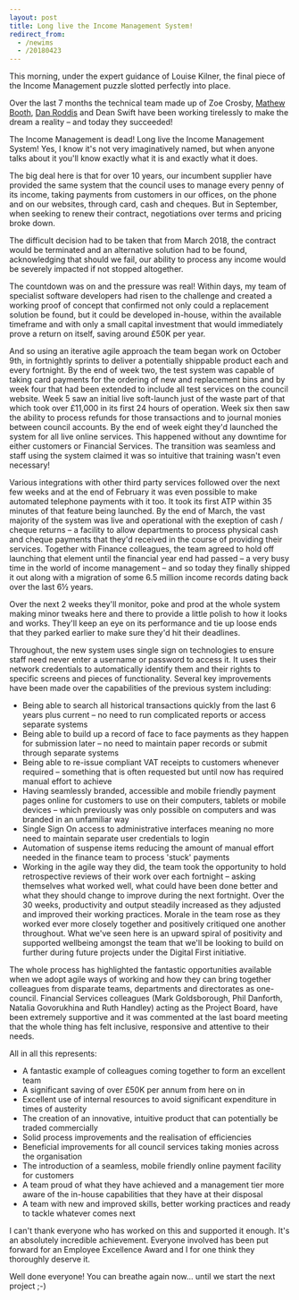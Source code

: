 ```yaml
---
layout: post
title: Long live the Income Management System!
redirect_from:
  - /newims
  - /20180423
---
```

This morning, under the expert guidance of Louise Kilner, the final piece of the Income Management puzzle slotted perfectly into place.

Over the last 7 months the technical team made up of Zoe Crosby, [Mathew Booth](https://twitter.com/mpb87), [Dan Roddis](https://twitter.com/danroddis) and Dean Swift have been working tirelessly to make the dream a reality – and today they succeeded!

The Income Management is dead! Long live the Income Management System! Yes, I know it's not very imaginatively named, but when anyone talks about it you'll know exactly what it is and exactly what it does.

The big deal here is that for over 10 years, our incumbent supplier have provided the same system that the council uses to manage every penny of its income, taking payments from customers in our offices, on the phone and on our websites, through card, cash and cheques. But in September, when seeking to renew their contract, negotiations over terms and pricing broke down.

The difficult decision had to be taken that from March 2018, the contract would be terminated and an alternative solution had to be found, acknowledging that should we fail, our ability to process any income would be severely impacted if not stopped altogether. 

The countdown was on and the pressure was real! Within days, my team of specialist software developers had risen to the challenge and created a working proof of concept that confirmed not only could a replacement solution be found, but it could be developed in-house, within the available timeframe and with only a small capital investment that would immediately prove a return on itself, saving around £50K per year.

And so using an iterative agile approach the team began work on October 9th, in fortnightly sprints to deliver a potentially shippable product each and every fortnight. By the end of week two, the test system was capable of taking card payments for the ordering of new and replacement bins and by week four that had been extended to include all test services on the council website. Week 5 saw an initial live soft-launch just of the waste part of that which took over £11,000 in its first 24 hours of operation. Week six then saw the ability to process refunds for those transactions and to journal monies between council accounts. By the end of week eight they'd launched the system for all live online services. This happened without any downtime for either customers or Financial Services. The transition was seamless and staff using the system claimed it was so intuitive that training wasn't even necessary!

Various integrations with other third party services followed over the next few weeks and at the end of February it was even possible to make automated telephone payments with it too. It took its first ATP within 35 minutes of that feature being launched. By the end of March, the vast majority of the system was live and operational with the exeption of cash / cheque returns – a facility to allow departments to process physical cash and cheque payments that they'd received in the course of providing their services. Together with Finance colleagues, the team agreed to hold off launching that element until the financial year end had passed – a very busy time in the world of income management – and so today they finally shipped it out along with a migration of some 6.5 million income records dating back over the last 6½ years.

Over the next 2 weeks they'll monitor, poke and prod at the whole system making minor tweaks here and there to provide a little polish to how it looks and works. They'll keep an eye on its performance and tie up loose ends that they parked earlier to make sure they'd hit their deadlines.

Throughout, the new system uses single sign on technologies to ensure staff need never enter a username or password to access it. It uses their network credentials to automatically identify them and their rights to specific screens and pieces of functionality. Several key improvements have been made over the capabilities of the previous system including:

* Being able to search all historical transactions quickly from the last 6 years plus current – no need to run complicated reports or access separate systems
* Being able to build up a record of face to face payments as they happen for submission later – no need to maintain paper records or submit through separate systems
* Being able to re-issue compliant VAT receipts to customers whenever required – something that is often requested but until now has required manual effort to achieve
* Having seamlessly branded, accessible and mobile friendly payment pages online for customers to use on their computers, tablets or mobile devices – which previously was only possible on computers and was branded in an unfamiliar way
* Single Sign On access to administrative interfaces meaning no more need to maintain separate user credentials to login
* Automation of suspense items reducing the amount of manual effort needed in the finance team to process 'stuck' payments
* Working in the agile way they did, the team took the opportunity to hold retrospective reviews of their work over each fortnight – asking themselves what worked well, what could have been done better and what they should change to improve during the next fortnight. Over the 30 weeks, productivity and output steadily increased as they adjusted and improved their working practices. Morale in the team rose as they worked ever more closely together and positively critiqued one another throughout. What we've seen here is an upward spiral of positivity and supported wellbeing amongst the team that we'll be looking to build on further during future projects under the Digital First initiative.

The whole process has highlighted the fantastic opportunities available when we adopt agile ways of working and how they can bring together colleagues from disparate teams, departments and directorates as one-council. Financial Services colleagues (Mark Goldsborough, Phil Danforth, Natalia Govorukhina and Ruth Handley) acting as the Project Board, have been extremely supportive and it was commented at the last board meeting that the whole thing has felt inclusive, responsive and attentive to their needs.

All in all this represents:

* A fantastic example of colleagues coming together to form an excellent team
* A significant saving of over £50K per annum from here on in
* Excellent use of internal resources to avoid significant expenditure in times of austerity
* The creation of an innovative, intuitive product that can potentially be traded commercially
* Solid process improvements and the realisation of efficiencies
* Beneficial improvements for all council services taking monies across the organisation
* The introduction of a seamless, mobile friendly online payment facility for customers
* A team proud of what they have achieved and a management tier more aware of the in-house capabilities that they have at their disposal
* A team with new and improved skills, better working practices and ready to tackle whatever comes next

I can't thank everyone who has worked on this and supported it enough. It's an absolutely incredible achievement. Everyone involved has been put forward for an Employee Excellence Award and I for one think they thoroughly deserve it.

Well done everyone! You can breathe again now… until we start the next project ;-)
